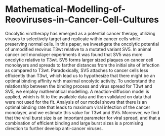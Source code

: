 # Mathematical-Modelling-of-Reoviruses-in-Cancer-Cell-Cultures
Oncolytic virotherapy has emerged as a potential cancer therapy, utilizing viruses to selectively target and replicate within cancer cells while preserving normal cells. In this paper, we investigate the oncolytic potential of unmodified reovirus T3wt relative to a mutated variant SV5. In animal cancer cell monolayer experiments it was found that SV5 was more oncolytic relative to T3wt. SV5 forms larger sized plaques on cancer cell monolayers and spreads to farther distances from the initial site of infection as compared to T3wt. Paradoxically, SV5 attaches to cancer cells less efficiently than T3wt, which lead us to hypothesize that there might be an optimal binding affinity with maximal oncolytic activity. To understand the relationship between the binding process and virus spread for T3wt and SV5, we employ mathematical modelling.  A reaction-diffusion model is applied, which is fit to the available data and then validated on data that were not used for the fit. Analysis of our model shows that there is an optimal binding rate that leads to maximum viral infection of the cancer monolayer, and we estimate this value for T3wt and SV5. Moreover, we find that the viral burst size is an important parameter for viral spread, and that a combination of efficient binding and large burst sizes is a promising direction to further develop anti-cancer viruses. 
